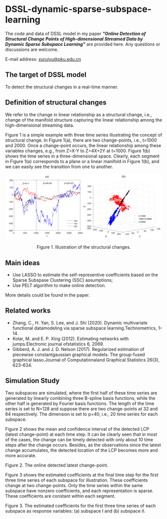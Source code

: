 # DSSL-dynamic-sparse-subspace-learning
The code and data of DSSL model in my paper ***"Online Detection of Structural Change Points of High-dimensional Streamed Data by Dynamic Sparse Subspace Learning"*** are provided here. Any questions or discussions are welcome.

E-mail address: xuruiyu@pku.edu.cn

## The target of DSSL model
To detect the structural changes in a real-time manner.

## Definition of structural changes
We refer to the change in linear relationship as a structural change, i.e., change of the manifold structure capturing the linear relationship among the high-dimensional streaming data. 

Figure 1 is a simple example with three time series illustrating the concept of structural change. In Figure 1(a), there are two change-points, i.e., t=1000 and 2000. Once a change-point occurs, the linear relationship among these variables changes, e.g., from Z=X-Y to Z=4X+2Y at t=1000. Figure 1(b) shows the time series in a three-dimensional space. Clearly, each segment in Figure 1(a) corresponds to a plane or a linear manifold in Figure 1(b), and we can easily see the transition from one to another. 

![image](https://github.com/xuruiyu7/DSSL-dynamic-sparse-subspace-learning/blob/main/fig/subspace.png)
<p align="center">Figure 1. Illustration of the structural changes.</p>

## Main ideas
+ Use LASSO to estimate the self-representive coefficients based on the Sparse Subspase Clustering (SSC) assumptions;
+ Use PELT algorithm to make online detection.

More details could be found in the paper.

## Related works
+ Zhang, C., H. Yan, S. Lee, and J. Shi (2020). Dynamic multivariate functional datamodeling via sparse subspace learning.Technometrics, 1–14.
+ Kolar, M. and E. P. Xing (2012). Estimating networks with jumps.Electronic journal ofstatistics 6, 2069.
+ Gibberd, A. J. and J. D. Nelson (2017). Regularized estimation of piecewise constantgaussian graphical models: The group-fused graphical lasso.Journal of Computationaland Graphical Statistics 26(3), 623–634.

## Simulation Study
Two subspaces are simulated, where the first half of these time series are generated by linearly combining three B-spline basis functions, while the other half is generated by Fourier basis functions. The length of the time series is set to N=128 and suppose there are two change-points at 32 and 64 respectively. The dimension is set to p=40, i.e., 20 time series for each subspace.

Figure 2 shows the mean and confidence interval of the detected LCP (latest change-point) at each time step. It can be clearly seen that in most of the cases, the change can be timely detected with only about 10 time steps after the change occurs. Besides, as the observations since the latest change accumulates, the detected location of the LCP becomes more and more accurate.

Figure 2. The online detected latest change-point.

Figure 3 shows the estimated coefficients at the final time step for the first three time series of each subspace for illustration. These coefficients change at two change-points. Only the time series within the same subspace have nonzero coefficients, and each representation is sparse. These coefficients are constant within each segment.

Figure 3. The estimated coefficients for the first three time series of each subspace as response variables: (a) subspace I and (b) subspace II.
